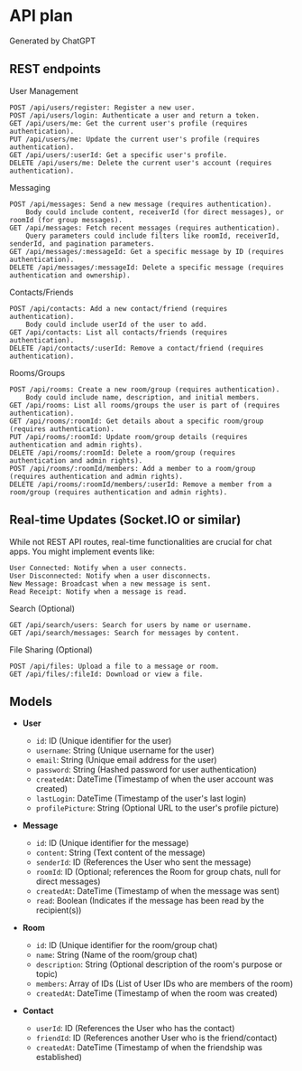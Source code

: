 # API plan
Generated by ChatGPT

## REST endpoints

User Management

    POST /api/users/register: Register a new user.
    POST /api/users/login: Authenticate a user and return a token.
    GET /api/users/me: Get the current user's profile (requires authentication).
    PUT /api/users/me: Update the current user's profile (requires authentication).
    GET /api/users/:userId: Get a specific user's profile.
    DELETE /api/users/me: Delete the current user's account (requires authentication).

Messaging

    POST /api/messages: Send a new message (requires authentication).
        Body could include content, receiverId (for direct messages), or roomId (for group messages).
    GET /api/messages: Fetch recent messages (requires authentication).
        Query parameters could include filters like roomId, receiverId, senderId, and pagination parameters.
    GET /api/messages/:messageId: Get a specific message by ID (requires authentication).
    DELETE /api/messages/:messageId: Delete a specific message (requires authentication and ownership).

Contacts/Friends

    POST /api/contacts: Add a new contact/friend (requires authentication).
        Body could include userId of the user to add.
    GET /api/contacts: List all contacts/friends (requires authentication).
    DELETE /api/contacts/:userId: Remove a contact/friend (requires authentication).

Rooms/Groups

    POST /api/rooms: Create a new room/group (requires authentication).
        Body could include name, description, and initial members.
    GET /api/rooms: List all rooms/groups the user is part of (requires authentication).
    GET /api/rooms/:roomId: Get details about a specific room/group (requires authentication).
    PUT /api/rooms/:roomId: Update room/group details (requires authentication and admin rights).
    DELETE /api/rooms/:roomId: Delete a room/group (requires authentication and admin rights).
    POST /api/rooms/:roomId/members: Add a member to a room/group (requires authentication and admin rights).
    DELETE /api/rooms/:roomId/members/:userId: Remove a member from a room/group (requires authentication and admin rights).

## Real-time Updates (Socket.IO or similar)

While not REST API routes, real-time functionalities are crucial for chat apps. You might implement events like:

    User Connected: Notify when a user connects.
    User Disconnected: Notify when a user disconnects.
    New Message: Broadcast when a new message is sent.
    Read Receipt: Notify when a message is read.

Search (Optional)

    GET /api/search/users: Search for users by name or username.
    GET /api/search/messages: Search for messages by content.

File Sharing (Optional)

    POST /api/files: Upload a file to a message or room.
    GET /api/files/:fileId: Download or view a file.

## Models
- **User**
  - `id`: ID (Unique identifier for the user)
  - `username`: String (Unique username for the user)
  - `email`: String (Unique email address for the user)
  - `password`: String (Hashed password for user authentication)
  - `createdAt`: DateTime (Timestamp of when the user account was created)
  - `lastLogin`: DateTime (Timestamp of the user's last login)
  - `profilePicture`: String (Optional URL to the user's profile picture)

- **Message**
  - `id`: ID (Unique identifier for the message)
  - `content`: String (Text content of the message)
  - `senderId`: ID (References the User who sent the message)
  - `roomId`: ID (Optional; references the Room for group chats, null for direct messages)
  - `createdAt`: DateTime (Timestamp of when the message was sent)
  - `read`: Boolean (Indicates if the message has been read by the recipient(s))

- **Room**
  - `id`: ID (Unique identifier for the room/group chat)
  - `name`: String (Name of the room/group chat)
  - `description`: String (Optional description of the room's purpose or topic)
  - `members`: Array of IDs (List of User IDs who are members of the room)
  - `createdAt`: DateTime (Timestamp of when the room was created)

- **Contact**
  - `userId`: ID (References the User who has the contact)
  - `friendId`: ID (References another User who is the friend/contact)
  - `createdAt`: DateTime (Timestamp of when the friendship was established)

